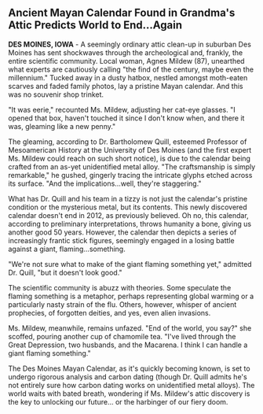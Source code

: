 ##  Ancient Mayan Calendar Found in Grandma's Attic Predicts World to End...Again

**DES MOINES, IOWA** - A seemingly ordinary attic clean-up in suburban Des Moines has sent shockwaves through the archeological and, frankly, the entire scientific community.  Local woman, Agnes Mildew (87), unearthed what experts are cautiously calling "the find of the century, maybe even the millennium."  Tucked away in a dusty hatbox, nestled amongst moth-eaten scarves and faded family photos, lay a pristine Mayan calendar. And this was no souvenir shop trinket. 

"It was eerie," recounted Ms. Mildew, adjusting her cat-eye glasses. "I opened that box, haven't touched it since I don't know when, and there it was, gleaming like a new penny."  

The gleaming, according to Dr. Bartholomew Quill, esteemed Professor of Mesoamerican History at the University of Des Moines (and the first expert Ms. Mildew could reach on such short notice), is due to the calendar being crafted from an as-yet unidentified metal alloy. "The craftsmanship is simply remarkable," he gushed, gingerly tracing the intricate glyphs etched across its surface. "And the implications...well, they're staggering." 

What has Dr. Quill and his team in a tizzy is not just the calendar's pristine condition or the mysterious metal, but its contents.  This newly discovered calendar doesn't end in 2012, as previously believed. Oh no, this calendar, according to preliminary interpretations, throws humanity a bone, giving us another good 50 years. However, the calendar then depicts a series of increasingly frantic stick figures, seemingly engaged in a losing battle against a giant, flaming...something. 

"We're not sure what to make of the giant flaming something yet," admitted Dr. Quill, "but it doesn't look good." 

The scientific community is abuzz with theories. Some speculate the flaming something is a metaphor, perhaps representing global warming or a particularly nasty strain of the flu. Others, however, whisper of ancient prophecies, of forgotten deities, and yes, even alien invasions. 

Ms. Mildew, meanwhile, remains unfazed. "End of the world, you say?" she scoffed, pouring another cup of chamomile tea. "I've lived through the Great Depression, two husbands, and the Macarena. I think I can handle a giant flaming something." 

The Des Moines Mayan Calendar, as it's quickly becoming known, is set to undergo rigorous analysis and carbon dating (though Dr. Quill admits he's not entirely sure how carbon dating works on unidentified metal alloys). The world waits with bated breath, wondering if Ms. Mildew's attic discovery is the key to unlocking our future… or the harbinger of our fiery doom. 

